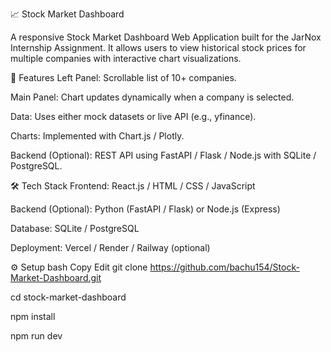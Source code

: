 📈 Stock Market Dashboard

A responsive Stock Market Dashboard Web Application built for the JarNox Internship Assignment.
It allows users to view historical stock prices for multiple companies with interactive chart visualizations.

🚀 Features
Left Panel: Scrollable list of 10+ companies.

Main Panel: Chart updates dynamically when a company is selected.

Data: Uses either mock datasets or live API (e.g., yfinance).

Charts: Implemented with Chart.js / Plotly.

Backend (Optional): REST API using FastAPI / Flask / Node.js with SQLite / PostgreSQL.

🛠️ Tech Stack
Frontend: React.js / HTML / CSS / JavaScript

Backend (Optional): Python (FastAPI / Flask) or Node.js (Express)

Database: SQLite / PostgreSQL

Deployment: Vercel / Render / Railway (optional)

⚙️ Setup
bash
Copy
Edit
git clone https://github.com/bachu154/Stock-Market-Dashboard.git

cd stock-market-dashboard

npm install

npm run dev
